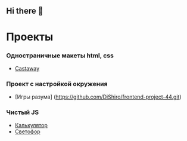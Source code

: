 ## Hi there 👋

<!--
**DiShiro/DiShiro** is a ✨ _special_ ✨ repository because its `README.md` (this file) appears on your GitHub profile.

Here are some ideas to get you started:

- 🔭 I’m currently working on ...
- 🌱 I’m currently learning ...
- 👯 I’m looking to collaborate on ...
- 🤔 I’m looking for help with ...
- 💬 Ask me about ...
- 📫 How to reach me: ...
- 😄 Pronouns: ...
- ⚡ Fun fact: ...
-->
# Проекты
### Одностраничные макеты html, css
- [Castaway]( https://github.com/DiShiro/castaway1.git )
### Проект с настройкой окружения
- [Игры разума] (https://github.com/DiShiro/frontend-project-44.git)

### Чистый JS
- [Калькулятор](https://github.com/DiShiro/calculator.git)
- [Светофор](https://github.com/DiShiro/traffic-light.git)



